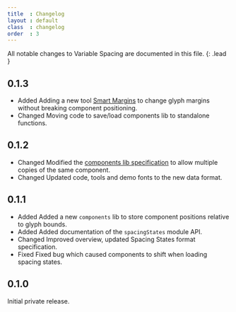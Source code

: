```yaml
---
title  : Changelog
layout : default
class  : changelog
order  : 3
---
```


All notable changes to Variable Spacing are documented in this file.
{: .lead }

<!--

The format is based on [Keep a Changelog](https://keepachangelog.com/en/1.0.0/).
VarTools adheres to [Semantic Versioning](https://semver.org/spec/v2.0.0.html).

semantic versioning: MAJOR.MINOR.PATCH
see http://keepachangelog.com/

| MAJOR | incompatible API changes                           |
| MINOR | new functionality in a backwards compatible manner |
| PATCH | backwards compatible bug fixes                     |

additional labels for pre-release and build 
as extensions to the MAJOR.MINOR.PATCH format

types of changes:

- `Added` for new features.
- `Changed` for changes in existing functionality.
- `Deprecated` for soon-to-be removed features.
- `Removed` for now removed features.
- `Fixed` for any bug fixes.
- `Security` in case of vulnerabilities.

-->

0.1.3
-----

- <span class='badge'>Added</span> Adding a new tool [Smart Margins] to change glyph margins without breaking component positioning.
- <span class='badge'>Changed</span> Moving code to save/load components lib to standalone functions.

[Smart Margins]: ../reference/smart-margins-tool/

0.1.2
-----

- <span class='badge'>Changed</span> Modified the [components lib specification] to allow multiple copies of the same component.
- <span class='badge'>Changed</span> Updated code, tools and demo fonts to the new data format.

[components lib specification]: ../reference/spacing-states-format/#components-lib

0.1.1
-----

- <span class='badge'>Added</span> Added a new `components` lib to store component positions relative to glyph bounds.
- <span class='badge'>Added</span> Added documentation of the `spacingStates` module API.
- <span class='badge'>Changed</span> Improved overview, updated Spacing States format specification.
- <span class='badge'>Fixed</span> Fixed bug which caused components to shift when loading spacing states.

0.1.0
-----

Initial private release.
